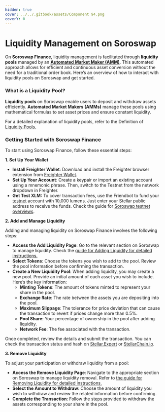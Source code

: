 ```yaml
---
hidden: true
cover: ../../.gitbook/assets/Component 94.png
coverY: 0
---
```


# Liquidity Management on Soroswap

On **Soroswap Finance**, liquidity management is facilitated through **liquidity pools** managed by an [**Automated Market Maker (AMM)**](https://docs.soroswap.finance/01-concepts/amm). This automated approach allows for efficient and continuous asset conversion without the need for a traditional order book. Here’s an overview of how to interact with liquidity pools on Soroswap and get started.

### What is a Liquidity Pool?

**Liquidity pools** on Soroswap enable users to deposit and withdraw assets efficiently. **Automated Market Makers (AMMs)** manage these pools using mathematical formulas to set asset prices and ensure constant liquidity.

For a detailed explanation of liquidity pools, refer to the Definition of [Liquidity Pools.](https://docs.soroswap.finance/01-concepts/02-pools)

### Getting Started with Soroswap Finance

To start using Soroswap Finance, follow these essential steps:

**1. Set Up Your Wallet**

* **Install Freighter Wallet**: Download and install the Freighter browser extension from [Freighter Wallet](https://freighter.app).
* **Set Up Your Account**: Create a keypair or import an existing account using a mnemonic phrase. Then, switch to the Testnet from the network dropdown in Freighter.
* **Get Test XLM:** To cover transaction fees, use the Friendbot to fund your [testnet](https://developers.stellar.org/docs/learn/fundamentals/networks#testnet) account with 10,000 lumens. Just enter your Stellar public address to receive the funds. Check the guide for [Soroswap testnet overviews](https://docs.soroswap.finance/05-tutorial/01-soroswap-testnet-overviews).

**2. Add and Manage Liquidity**

Adding and managing liquidity on Soroswap Finance involves the following steps:

* **Access the Add Liquidity Page**: Go to the relevant section on Soroswap to manage liquidity. Check the [guide for Adding Liquidity for detailed instructions.](https://docs.soroswap.finance/05-tutorial/04-adding-liquidity)
* **Select Tokens**: Choose the tokens you wish to add to the pool. Review the pool information before confirming the transaction.
* **Create a New Liquidity Pool**: When adding liquidity, you may create a new pool. Provide an initial amount of each asset you wish to include. Here’s the key information:
  * **Minting Tokens**: The amount of tokens minted to represent your share in the pool.
  * **Exchange Rate**: The rate between the assets you are depositing into the pool.
  * **Maximum Slippage**: The tolerance for price deviation that can cause the transaction to revert if prices change more than 0.5%.
  * **Pool Share**: Your percentage of ownership in the pool after adding liquidity.
  * **Network Fee**: The fee associated with the transaction.

Once completed, review the details and submit the transaction. You can check the transaction status and hash on [Stellar.Expert](https://stellar.expert) or [StellarChain.io](https://stellarchain.io).

**3. Remove Liquidity**

To adjust your participation or withdraw liquidity from a pool:

* **Access the Remove Liquidity Page**: Navigate to the appropriate section on Soroswap to manage liquidity removal. Refer to [the guide for Removing Liquidity for detailed instructions.](https://docs.soroswap.finance/05-tutorial/06-remove-liquidity)
* **Select the Amount to Withdraw**: Choose the amount of liquidity you wish to withdraw and review the related information before confirming.
* **Complete the Transaction**: Follow the steps provided to withdraw the assets corresponding to your share in the pool.
